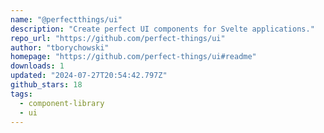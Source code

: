 ```yaml
---
name: "@perfectthings/ui"
description: "Create perfect UI components for Svelte applications."
repo_url: "https://github.com/perfect-things/ui"
author: "tborychowski"
homepage: "https://github.com/perfect-things/ui#readme"
downloads: 1
updated: "2024-07-27T20:54:42.797Z"
github_stars: 18
tags: 
  - component-library
  - ui
---
```

